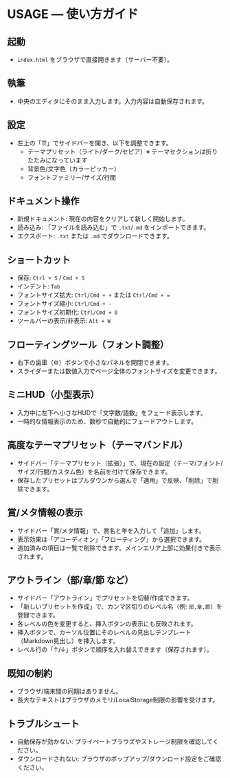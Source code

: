 # USAGE — 使い方ガイド

## 起動

- `index.html` をブラウザで直接開きます（サーバー不要）。

## 執筆

- 中央のエディタにそのまま入力します。入力内容は自動保存されます。

## 設定

- 左上の「☰」でサイドバーを開き、以下を調整できます。
  - テーマプリセット（ライト/ダーク/セピア）※ テーマセクションは折りたたみになっています
  - 背景色/文字色（カラーピッカー）
  - フォントファミリー/サイズ/行間

## ドキュメント操作

- 新規ドキュメント: 現在の内容をクリアして新しく開始します。
- 読み込み: 「ファイルを読み込む」で `.txt`/`.md` をインポートできます。
- エクスポート: `.txt` または `.md` でダウンロードできます。

## ショートカット

- 保存: `Ctrl + S` / `Cmd + S`
- インデント: `Tab`
- フォントサイズ拡大: `Ctrl/Cmd + +` または `Ctrl/Cmd + =`
- フォントサイズ縮小: `Ctrl/Cmd + -`
- フォントサイズ初期化: `Ctrl/Cmd + 0`
- ツールバーの表示/非表示: `Alt + W`

## フローティングツール（フォント調整）

- 右下の歯車（⚙️）ボタンで小さなパネルを開閉できます。
- スライダーまたは数値入力でページ全体のフォントサイズを変更できます。

## ミニHUD（小型表示）

- 入力中に左下へ小さなHUDで「文字数/語数」をフェード表示します。
- 一時的な情報表示のため、数秒で自動的にフェードアウトします。

## 高度なテーマプリセット（テーマバンドル）

- サイドバー「テーマプリセット（拡張）」で、現在の設定（テーマ/フォント/サイズ/行間/カスタム色）を名前を付けて保存できます。
- 保存したプリセットはプルダウンから選んで「適用」で反映、「削除」で削除できます。

## 賞/メタ情報の表示

- サイドバー「賞/メタ情報」で、賞名と年を入力して「追加」します。
- 表示効果は「アコーディオン」「フローティング」から選択できます。
- 追加済みの項目は一覧で削除できます。メインエリア上部に効果付きで表示されます。

## アウトライン（部/章/節 など）

- サイドバー「アウトライン」でプリセットを切替/作成できます。
- 「新しいプリセットを作成」で、カンマ区切りのレベル名（例: `部,章,節`）を登録できます。
- 各レベルの色を変更すると、挿入ボタンの表示にも反映されます。
- 挿入ボタンで、カーソル位置にそのレベルの見出しテンプレート（Markdown見出し）を挿入します。
 - レベル行の「↑/↓」ボタンで順序を入れ替えできます（保存されます）。

## 既知の制約

- ブラウザ/端末間の同期はありません。
- 長大なテキストはブラウザのメモリ/LocalStorage制限の影響を受けます。

## トラブルシュート

- 自動保存が効かない: プライベートブラウズやストレージ制限を確認してください。
- ダウンロードされない: ブラウザのポップアップ/ダウンロード設定をご確認ください。
